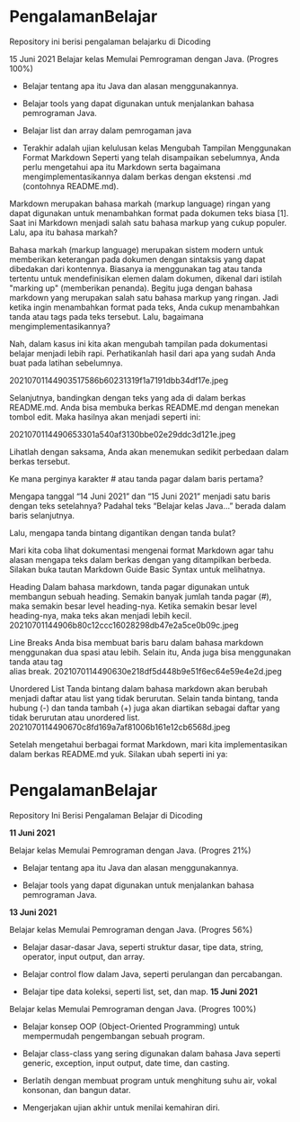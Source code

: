 # PengalamanBelajar
Repository ini berisi pengalaman belajarku di Dicoding

15 Juni 2021
Belajar kelas Memulai Pemrograman dengan Java. (Progres 100%)

* Belajar tentang apa itu Java dan alasan menggunakannya.

* Belajar tools yang dapat digunakan untuk menjalankan bahasa pemrograman Java.

* Belajar list dan array dalam pemrogaman java

* Terakhir adalah ujian kelulusan kelas
Mengubah Tampilan Menggunakan Format Markdown
Seperti yang telah disampaikan sebelumnya, Anda perlu mengetahui apa itu Markdown serta bagaimana mengimplementasikannya dalam berkas dengan ekstensi .md (contohnya README.md).

Markdown merupakan bahasa markah (markup language) ringan yang dapat digunakan untuk menambahkan format pada dokumen teks biasa [1]. Saat ini Markdown menjadi salah satu bahasa markup yang cukup populer. Lalu, apa itu bahasa markah? 

Bahasa markah (markup language) merupakan sistem modern untuk memberikan keterangan pada dokumen dengan sintaksis yang dapat dibedakan dari kontennya. Biasanya ia menggunakan tag atau tanda tertentu untuk mendefinisikan elemen dalam dokumen, dikenal dari istilah "marking up" (memberikan penanda). Begitu juga dengan bahasa markdown yang merupakan salah satu bahasa markup yang ringan. Jadi ketika ingin menambahkan format pada teks, Anda cukup menambahkan tanda atau tags pada teks tersebut. Lalu, bagaimana mengimplementasikannya?

Nah, dalam kasus ini kita akan mengubah tampilan pada dokumentasi belajar menjadi lebih rapi. Perhatikanlah hasil dari apa yang sudah Anda buat pada latihan sebelumnya.

20210701144903517586b60231319f1a7191dbb34df17e.jpeg

Selanjutnya, bandingkan dengan teks yang ada di dalam berkas README.md. Anda bisa membuka berkas README.md dengan menekan tombol edit. Maka hasilnya akan menjadi seperti ini:

2021070114490653301a540af3130bbe02e29ddc3d121e.jpeg

Lihatlah dengan saksama, Anda akan menemukan sedikit perbedaan dalam berkas tersebut.

Ke mana perginya karakter # atau tanda pagar dalam baris pertama?

Mengapa tanggal “14 Juni 2021” dan “15 Juni 2021” menjadi satu baris dengan teks setelahnya? Padahal teks “Belajar kelas Java…” berada dalam baris selanjutnya.

Lalu, mengapa tanda bintang digantikan dengan tanda bulat?

Mari kita coba lihat dokumentasi mengenai format Markdown agar tahu alasan mengapa teks dalam berkas dengan yang ditampilkan berbeda. Silakan buka tautan Markdown Guide Basic Syntax untuk melihatnya.

Heading
Dalam bahasa markdown, tanda pagar digunakan untuk membangun sebuah heading. Semakin banyak jumlah tanda pagar (#), maka semakin besar level heading-nya. Ketika semakin besar level heading-nya, maka teks akan menjadi lebih kecil.
20210701144906b80c12ccc16028298db47e2a5ce0b09c.jpeg 

Line Breaks
Anda bisa membuat baris baru dalam bahasa markdown menggunakan dua spasi atau lebih. Selain itu, Anda juga bisa menggunakan tanda atau tag <br> alias break.
2021070114490630e218df5d448b9e51f6ec64e59e4e2d.jpeg

Unordered List
Tanda bintang dalam bahasa markdown akan berubah menjadi daftar atau list yang tidak berurutan. Selain tanda bintang, tanda hubung (-) dan tanda tambah (+) juga akan diartikan sebagai daftar yang tidak berurutan atau unordered list.
2021070114490670c8fd169a7af81006b161e12cb6568d.jpeg

Setelah mengetahui berbagai format Markdown, mari kita implementasikan dalam berkas README.md yuk. Silakan ubah seperti ini ya:

# PengalamanBelajar

Repository Ini Berisi Pengalaman Belajar di Dicoding


**11 Juni 2021**  

Belajar kelas Memulai Pemrograman dengan Java. (Progres 21%)

  * Belajar tentang apa itu Java dan alasan menggunakannya.

  * Belajar tools yang dapat digunakan untuk menjalankan bahasa pemrograman Java.


**13 Juni 2021**  

Belajar kelas Memulai Pemrograman dengan Java. (Progres 56%)

  * Belajar dasar-dasar Java, seperti struktur dasar, tipe data, string, operator, input output, dan array.

  * Belajar control flow dalam Java, seperti perulangan dan percabangan.

  * Belajar tipe data koleksi, seperti list, set, dan map.
**15 Juni 2021**  

Belajar kelas Memulai Pemrograman dengan Java. (Progres 100%)

  * Belajar konsep OOP (Object-Oriented Programming) untuk mempermudah pengembangan sebuah program.

  * Belajar class-class yang sering digunakan dalam bahasa Java seperti generic, exception, input output, date time, dan casting. 

  * Berlatih dengan membuat program untuk menghitung suhu air, vokal konsonan, dan bangun datar. 

  * Mengerjakan ujian akhir untuk menilai kemahiran diri.
